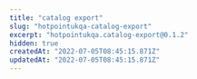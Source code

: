```yaml
---
title: "catalog export"
slug: "hotpointukqa-catalog-export"
excerpt: "hotpointukqa.catalog-export@0.1.2"
hidden: true
createdAt: "2022-07-05T08:45:15.871Z"
updatedAt: "2022-07-05T08:45:15.871Z"
---
```

